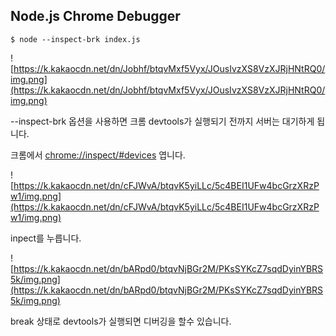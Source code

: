 ## Node.js Chrome Debugger

```
$ node --inspect-brk index.js
```

![https://k.kakaocdn.net/dn/Jobhf/btqvMxf5Vyx/JOusIvzXS8VzXJRjHNtRQ0/img.png](https://k.kakaocdn.net/dn/Jobhf/btqvMxf5Vyx/JOusIvzXS8VzXJRjHNtRQ0/img.png)

--inspect-brk 옵션을 사용하면 크롬 devtools가 실행되기 전까지 서버는 대기하게 됩니다.

크롬에서 [chrome://inspect/#devices](chrome://inspect/#devices) 엽니다.

![https://k.kakaocdn.net/dn/cFJWvA/btqvK5yiLLc/5c4BEI1UFw4bcGrzXRzPw1/img.png](https://k.kakaocdn.net/dn/cFJWvA/btqvK5yiLLc/5c4BEI1UFw4bcGrzXRzPw1/img.png)

inpect를 누릅니다.

![https://k.kakaocdn.net/dn/bARpd0/btqvNjBGr2M/PKsSYKcZ7sqdDyinYBRS5k/img.png](https://k.kakaocdn.net/dn/bARpd0/btqvNjBGr2M/PKsSYKcZ7sqdDyinYBRS5k/img.png)

break 상태로 devtools가 실행되면 디버깅을 할수 있습니다.


